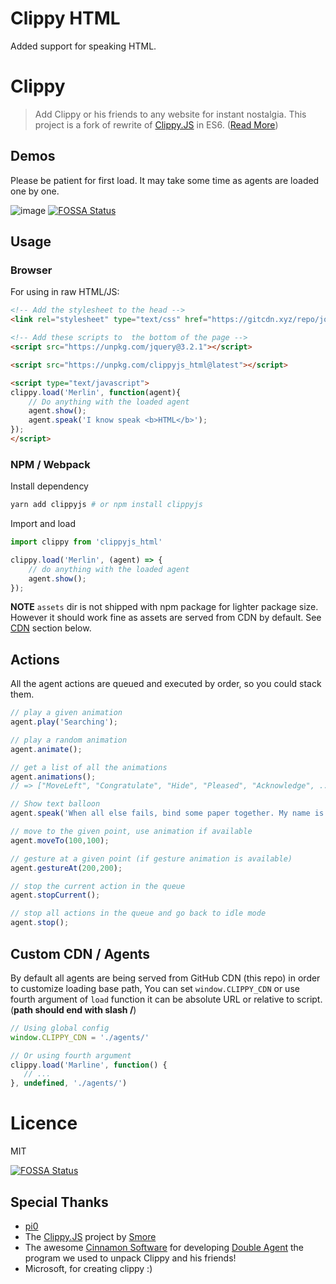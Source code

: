 # Clippy HTML

Added support for speaking HTML.

# Clippy 
> Add Clippy or his friends to any website for instant nostalgia.
This project is a fork of rewrite of [Clippy.JS](https://github.com/pi0/clippyjs) in ES6.
([Read More](http://smore.com/clippy-js))    

## Demos

Please be patient for first load. It may take some time as agents are loaded one by one.


![image](https://user-images.githubusercontent.com/5158436/27002340-c221cc06-4df4-11e7-9438-050a3ad8ecde.png)
[![FOSSA Status](https://app.fossa.io/api/projects/git%2Bhttps%3A%2F%2Fgithub.com%2Fpi0%2Fclippyjs.svg?type=shield)](https://app.fossa.io/projects/git%2Bhttps%3A%2F%2Fgithub.com%2Fpi0%2Fclippyjs?ref=badge_shield)


## Usage

### Browser
For using in raw HTML/JS:

```html
<!-- Add the stylesheet to the head -->
<link rel="stylesheet" type="text/css" href="https://gitcdn.xyz/repo/josegomez/clippyjs/master/assets/clippy.css">

<!-- Add these scripts to  the bottom of the page -->
<script src="https://unpkg.com/jquery@3.2.1"></script>

<script src="https://unpkg.com/clippyjs_html@latest"></script>

<script type="text/javascript">
clippy.load('Merlin', function(agent){
    // Do anything with the loaded agent
    agent.show();
    agent.speak('I know speak <b>HTML</b>');
});
</script>
```

### NPM / Webpack
Install dependency
```bash
yarn add clippyjs # or npm install clippyjs
```

Import and load
```js
import clippy from 'clippyjs_html'

clippy.load('Merlin', (agent) => {
    // do anything with the loaded agent
    agent.show();
});
```

**NOTE** `assets` dir is not shipped with npm package for lighter package size.
However it should work fine as assets are served from CDN by default. See [CDN](#custom-cdn--agents) section below.

## Actions
All the agent actions are queued and executed by order, so you could stack them.

```javascript
// play a given animation
agent.play('Searching');

// play a random animation
agent.animate();

// get a list of all the animations
agent.animations();
// => ["MoveLeft", "Congratulate", "Hide", "Pleased", "Acknowledge", ...]

// Show text balloon
agent.speak('When all else fails, bind some paper together. My name is Clippy.<a href=\'google.com\'> Link</a>');

// move to the given point, use animation if available
agent.moveTo(100,100);

// gesture at a given point (if gesture animation is available)
agent.gestureAt(200,200);

// stop the current action in the queue
agent.stopCurrent();

// stop all actions in the queue and go back to idle mode
agent.stop();
```

## Custom CDN / Agents
By default all agents are being served from GitHub CDN (this repo) in order to customize loading base path, 
You can set `window.CLIPPY_CDN` or use fourth argument of `load` function it can be absolute URL or relative to script.
(**path should end with slash /**)

```js
// Using global config
window.CLIPPY_CDN = './agents/'

// Or using fourth argument
clippy.load('Marline', function() {
   // ...
}, undefined, './agents/')
```

# Licence
MIT


[![FOSSA Status](https://app.fossa.io/api/projects/git%2Bhttps%3A%2F%2Fgithub.com%2Fpi0%2Fclippyjs.svg?type=large)](https://app.fossa.io/projects/git%2Bhttps%3A%2F%2Fgithub.com%2Fpi0%2Fclippyjs?ref=badge_large)

## Special Thanks
- [pi0](https://github.com/pi0/clippyjs)
- The [Clippy.JS](http://smore.com/clippy-js) project by [Smore](http://smore.com)
- The awesome [Cinnamon Software](http://www.cinnamonsoftware.com/) for developing [Double Agent](http://doubleagent.sourceforge.net/)
the program we used to unpack Clippy and his friends!
- Microsoft, for creating clippy :)